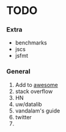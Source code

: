 TODO
===

### Extra

*	benchmarks
*	jscs
*	jsfmt


### General

1. 	Add to [awesome](https://github.com/sindresorhus/awesome-nodejs)
2. 	stack overflow
3. 	HN
4. 	uw/datalib
5. 	vandalam's guide
6. 	twitter
7. 	

